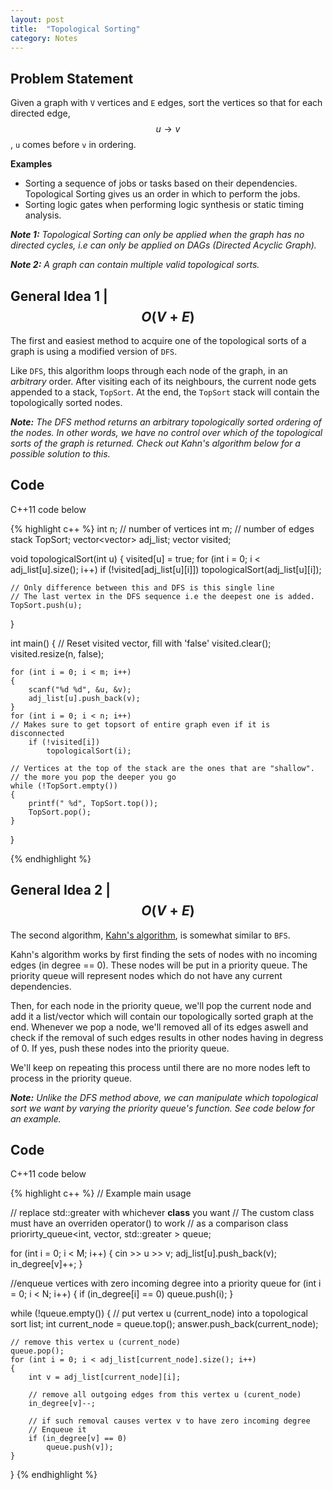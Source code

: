 ```yaml
---
layout: post
title:  "Topological Sorting"
category: Notes
---
```


## Problem Statement

Given a graph with `V` vertices and `E` edges, sort the vertices so that for
each directed edge, $$ u  \rightarrow  v $$, `u` comes before `v` in ordering.

**Examples** 

- Sorting a sequence of jobs or tasks based on their dependencies. Topological Sorting
gives us an order in which to perform the jobs.
- Sorting logic gates when performing logic synthesis or static timing
analysis.

*__Note 1:__ Topological Sorting can only be applied when the graph has no
directed cycles, i.e can only be applied on DAGs (Directed Acyclic Graph).*

*__Note 2:__ A graph can contain multiple valid topological sorts.*

## General Idea 1 | $$ O(V+E) $$

The first and easiest method to acquire one of the topological sorts of a
graph is using a modified version of `DFS`.

Like `DFS`, this algorithm loops through each node of the graph, in an _arbitrary_
order. After visiting each of its neighbours, the current node gets appended
to a stack, `TopSort`. At the end, the `TopSort` stack will contain the 
topologically sorted nodes.

*__Note:__ The DFS method returns an arbitrary topologically sorted ordering
of the nodes. In other words, we have no control over which of the topological
sorts of the graph is returned. Check out Kahn's algorithm below for a possible
solution to this.*

## Code
C++11 code below

{% highlight c++ %}
int n;  // number of vertices
int m;  // number of edges
stack<int> TopSort;
vector<vector<int>> adj_list;
vector<bool> visited;

void topologicalSort(int u)
{
    visited[u] = true;
    for (int i = 0; i < adj_list[u].size(); i++)
        if (!visited[adj_list[u][i]])
            topologicalSort(adj_list[u][i]);

    // Only difference between this and DFS is this single line
    // The last vertex in the DFS sequence i.e the deepest one is added.
    TopSort.push(u);

}

int main()
{
    // Reset visited vector, fill with 'false'
    visited.clear();
    visited.resize(n, false);
    
    for (int i = 0; i < m; i++)
    {
        scanf("%d %d", &u, &v);
        adj_list[u].push_back(v);
    }
    for (int i = 0; i < n; i++)
    // Makes sure to get topsort of entire graph even if it is disconnected
        if (!visited[i])
            topologicalSort(i);
            
    // Vertices at the top of the stack are the ones that are "shallow".
    // the more you pop the deeper you go
    while (!TopSort.empty())
    {
        printf(" %d", TopSort.top());
        TopSort.pop();
    }
}

{% endhighlight %}

## General Idea 2 | $$ O(V+E) $$

The second algorithm, [Kahn's algorithm](https://en.wikipedia.org/wiki/Topological_sorting#Kahn.27s_algorithm),
is somewhat similar to `BFS`.

Kahn's algorithm works by first finding the sets of nodes with no incoming
edges (in degree == 0). These nodes will be put in a priority queue. The priority
queue will represent nodes which do not have any current dependencies.

Then, for each node in the priority queue, we'll pop the current node and add it
a list/vector which will contain our topologically sorted graph at the end.
Whenever we pop a node, we'll removed all of its edges aswell and check if
the removal of such edges results in other nodes having in degress of 0.
If yes, push these nodes into the priority queue.

We'll keep on repeating this process until there are no more nodes left 
to process in the priority queue.

*__Note:__ Unlike the DFS method above, we can manipulate which topological
sort we want by varying the priority queue's function. See code below for
an example.*

## Code
C++11 code below

{% highlight c++ %}
// Example main usage

// replace std::greater with whichever **class** you want
// The custom class must have an overriden operator() to work
// as a comparison class
priorirty_queue<int, vector<int>, std::greater<int> > queue;

for (int i = 0; i < M; i++)
{
    cin >> u >> v;
    adj_list[u].push_back(v);
    in_degree[v]++;
}

//enqueue vertices with zero incoming degree into a priority queue
for (int i = 0; i < N; i++)
{
    if (in_degree[i] == 0)
        queue.push(i);
}

while (!queue.empty())
{
    // put vertex u (current_node) into a topological sort list;
    int current_node = queue.top();
    answer.push_back(current_node);
    
    // remove this vertex u (current_node)
    queue.pop();
    for (int i = 0; i < adj_list[current_node].size(); i++)
    {
        int v = adj_list[current_node][i];
        
        // remove all outgoing edges from this vertex u (curent_node)
        in_degree[v]--;

        // if such removal causes vertex v to have zero incoming degree
        // Enqueue it
        if (in_degree[v] == 0)
            queue.push(v]);       
    }
}
{% endhighlight %}
